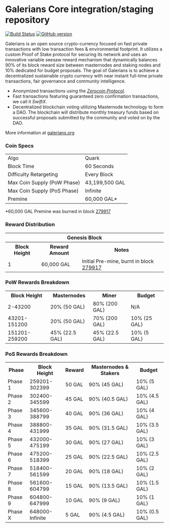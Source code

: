 Galerians Core integration/staging repository
=====================================

[![Build Status](https://travis-ci.org/Galerians-Project/Galerians.svg?branch=master)](https://travis-ci.org/Galerians-Project/Galerians) [![GitHub version](https://badge.fury.io/gh/Galerians-Project%2FGalerians.svg)](https://badge.fury.io/gh/Galerians-Project%2FGalerians)

Galerians is an open source crypto-currency focused on fast private transactions with low transaction fees & environmental footprint.  It utilizes a custom Proof of Stake protocol for securing its network and uses an innovative variable seesaw reward mechanism that dynamically balances 90% of its block reward size between masternodes and staking nodes and 10% dedicated for budget proposals. The goal of Galerians is to achieve a decentralized sustainable crypto currency with near instant full-time private transactions, fair governance and community intelligence.
- Anonymized transactions using the [_Zerocoin Protocol_](http://www.galerians.org/zGAL).
- Fast transactions featuring guaranteed zero confirmation transactions, we call it _SwiftX_.
- Decentralized blockchain voting utilizing Masternode technology to form a DAO. The blockchain will distribute monthly treasury funds based on successful proposals submitted by the community and voted on by the DAO.

More information at [galerians.org](http://www.galerians.org)

### Coin Specs
<table>
<tr><td>Algo</td><td>Quark</td></tr>
<tr><td>Block Time</td><td>60 Seconds</td></tr>
<tr><td>Difficulty Retargeting</td><td>Every Block</td></tr>
<tr><td>Max Coin Supply (PoW Phase)</td><td>43,199,500 GAL</td></tr>
<tr><td>Max Coin Supply (PoS Phase)</td><td>Infinite</td></tr>
<tr><td>Premine</td><td>60,000 GAL*</td></tr>
</table>

*60,000 GAL Premine was burned in block [279917](http://www.presstab.pw/phpexplorer/Galerians/block.php?blockhash=206d9cfe859798a0b0898ab00d7300be94de0f5469bb446cecb41c3e173a57e0)

### Reward Distribution

<table>
<th colspan=4>Genesis Block</th>
<tr><th>Block Height</th><th>Reward Amount</th><th>Notes</th></tr>
<tr><td>1</td><td>60,000 GAL</td><td>Initial Pre-mine, burnt in block <a href="http://www.presstab.pw/phpexplorer/Galerians/block.php?blockhash=206d9cfe859798a0b0898ab00d7300be94de0f5469bb446cecb41c3e173a57e0">279917</a></td></tr>
</table>

### PoW Rewards Breakdown

<table>
<th>Block Height</th><th>Masternodes</th><th>Miner</th><th>Budget</th>
<tr><td>2-43200</td><td>20% (50 GAL)</td><td>80% (200 GAL)</td><td>N/A</td></tr>
<tr><td>43201-151200</td><td>20% (50 GAL)</td><td>70% (200 GAL)</td><td>10% (25 GAL)</td></tr>
<tr><td>151201-259200</td><td>45% (22.5 GAL)</td><td>45% (22.5 GAL)</td><td>10% (5 GAL)</td></tr>
</table>

### PoS Rewards Breakdown

<table>
<th>Phase</th><th>Block Height</th><th>Reward</th><th>Masternodes & Stakers</th><th>Budget</th>
<tr><td>Phase 1</td><td>259201-302399</td><td>50 GAL</td><td>90% (45 GAL)</td><td>10% (5 GAL)</td></tr>
<tr><td>Phase 2</td><td>302400-345599</td><td>45 GAL</td><td>90% (40.5 GAL)</td><td>10% (4.5 GAL)</td></tr>
<tr><td>Phase 3</td><td>345600-388799</td><td>40 GAL</td><td>90% (36 GAL)</td><td>10% (4 GAL)</td></tr>
<tr><td>Phase 4</td><td>388800-431999</td><td>35 GAL</td><td>90% (31.5 GAL)</td><td>10% (3.5 GAL)</td></tr>
<tr><td>Phase 5</td><td>432000-475199</td><td>30 GAL</td><td>90% (27 GAL)</td><td>10% (3 GAL)</td></tr>
<tr><td>Phase 6</td><td>475200-518399</td><td>25 GAL</td><td>90% (22.5 GAL)</td><td>10% (2.5 GAL)</td></tr>
<tr><td>Phase 7</td><td>518400-561599</td><td>20 GAL</td><td>90% (18 GAL)</td><td>10% (2 GAL)</td></tr>
<tr><td>Phase 8</td><td>561600-604799</td><td>15 GAL</td><td>90% (13.5 GAL)</td><td>10% (1.5 GAL)</td></tr>
<tr><td>Phase 9</td><td>604800-647999</td><td>10 GAL</td><td>90% (9 GAL)</td><td>10% (1 GAL)</td></tr>
<tr><td>Phase X</td><td>648000-Infinite</td><td>5 GAL</td><td>90% (4.5 GAL)</td><td>10% (0.5 GAL)</td></tr>
</table>
